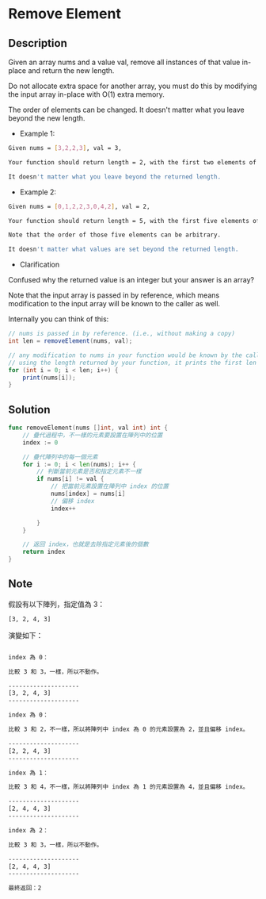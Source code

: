 # Remove Element

## Description

Given an array nums and a value val, remove all instances of that value in-place and return the new length.

Do not allocate extra space for another array, you must do this by modifying the input array in-place with O(1) extra memory.

The order of elements can be changed. It doesn't matter what you leave beyond the new length.

- Example 1:

```BASH
Given nums = [3,2,2,3], val = 3,

Your function should return length = 2, with the first two elements of nums being 2.

It doesn't matter what you leave beyond the returned length.
```

- Example 2:

```BASH
Given nums = [0,1,2,2,3,0,4,2], val = 2,

Your function should return length = 5, with the first five elements of nums containing 0, 1, 3, 0, and 4.

Note that the order of those five elements can be arbitrary.

It doesn't matter what values are set beyond the returned length.
```

- Clarification

Confused why the returned value is an integer but your answer is an array?

Note that the input array is passed in by reference, which means modification to the input array will be known to the caller as well.

Internally you can think of this:

```JAVA
// nums is passed in by reference. (i.e., without making a copy)
int len = removeElement(nums, val);

// any modification to nums in your function would be known by the caller.
// using the length returned by your function, it prints the first len elements.
for (int i = 0; i < len; i++) {
    print(nums[i]);
}
```

## Solution

```GO
func removeElement(nums []int, val int) int {
	// 疊代過程中，不一樣的元素要設置在陣列中的位置
	index := 0

	// 疊代陣列中的每一個元素
	for i := 0; i < len(nums); i++ {
		// 判斷當前元素是否和指定元素不一樣
		if nums[i] != val {
			// 把當前元素設置在陣列中 index 的位置
			nums[index] = nums[i]
			// 偏移 index
			index++

		}
	}

	// 返回 index，也就是去除指定元素後的個數
	return index
}
```

## Note

假設有以下陣列，指定值為 3：

```BASH
[3, 2, 4, 3]
```

演變如下：

```BASH

index 為 0：

比較 3 和 3，一樣，所以不動作。

--------------------
[3, 2, 4, 3]
--------------------

index 為 0：

比較 3 和 2，不一樣，所以將陣列中 index 為 0 的元素設置為 2，並且偏移 index。

--------------------
[2, 2, 4, 3]
--------------------

index 為 1：

比較 3 和 4，不一樣，所以將陣列中 index 為 1 的元素設置為 4，並且偏移 index。

--------------------
[2, 4, 4, 3]
--------------------

index 為 2：

比較 3 和 3，一樣，所以不動作。

--------------------
[2, 4, 4, 3]
--------------------

最終返回：2
```

